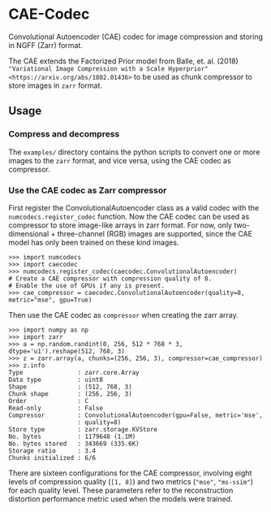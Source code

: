 # CAE-Codec
Convolutional Autoencoder (CAE) codec for image compression and storing in NGFF (Zarr) format.

The CAE extends the Factorized Prior model from Balle, et. al. (2018) `"Variational Image Compression with a Scale Hyperprior" <https://arxiv.org/abs/1802.01436>` to be used as chunk compressor to store images in `zarr` format.

## Usage
### Compress and decompress
The `examples/` directory contains the python scripts to convert one or more images to the `zarr` format, and vice versa, using the CAE codec as compressor.


### Use the CAE codec as Zarr compressor
First register the ConvolutionalAutoencoder class as a valid codec with the `numcodecs.register_codec` function. Now the CAE codec can be used as compressor to store image-like arrays in zarr format.
For now, only two-dimensional + three-channel (RGB) images are supported, since the CAE model has only been trained on these kind images.
```
>>> import numcodecs
>>> import caecodec
>>> numcodecs.register_codec(caecodec.ConvolutionalAutoencoder)
# Create a CAE compressor with compression quality of 8.
# Enable the use of GPUs if any is present.
>>> cae_compressor = caecodec.ConvolutionalAutoencoder(quality=8, metric="mse", gpu=True)
```
Then use the CAE codec as `compressor` when creating the zarr array.
```
>>> import numpy as np
>>> import zarr
>>> a = np.random.randint(0, 256, 512 * 768 * 3, dtype='u1').reshape(512, 768, 3)
>>> z = zarr.array(a, chunks=(256, 256, 3), compressor=cae_compressor)
>>> z.info
Type               : zarr.core.Array
Data type          : uint8
Shape              : (512, 768, 3)
Chunk shape        : (256, 256, 3)
Order              : C
Read-only          : False
Compressor         : ConvolutionalAutoencoder(gpu=False, metric='mse',
                   : quality=8)
Store type         : zarr.storage.KVStore
No. bytes          : 1179648 (1.1M)
No. bytes stored   : 343669 (335.6K)
Storage ratio      : 3.4
Chunks initialized : 6/6
```

There are sixteen configurations for the CAE compressor, involving eight levels of compression quality (`[1, 8]`) and two metrics (`"mse"`, `"ms-ssim"`) for each quality level. These parameters refer to the reconstruction distortion performance metric used when the models were trained.

